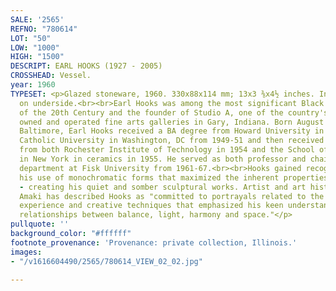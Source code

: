 ```yaml
---
SALE: '2565'
REFNO: "780614"
LOT: "50"
LOW: "1000"
HIGH: "1500"
DESCRIPT: EARL HOOKS (1927 - 2005)
CROSSHEAD: Vessel.
year: 1960
TYPESET: <p>Glazed stoneware, 1960. 330x88x114 mm; 13x3 ⅜x4½ inches. Incised signature
  on underside.<br><br>Earl Hooks was among the most significant Black ceramic artists
  of the 20th Century and the founder of Studio A, one of the country's first Black
  owned and operated fine arts galleries in Gary, Indiana. Born August 2, 1927 in
  Baltimore, Earl Hooks received a BA degree from Howard University in 1949, attended
  Catholic University in Washington, DC from 1949-51 and then received graduate certificates
  from both Rochester Institute of Technology in 1954 and the School of American Craftsman
  in New York in ceramics in 1955. He served as both professor and chair of the art
  department at Fisk University from 1961-67.<br><br>Hooks gained recognition for
  his use of monochromatic forms that maximized the inherent properties of his materials
  - creating his quiet and somber sculptural works. Artist and art historian Amalia
  Amaki has described Hooks as "committed to portrayals related to the African American
  experience and creative techniques that emphasized his keen understanding of the
  relationships between balance, light, harmony and space."</p>
pullquote: ''
background_color: "#ffffff"
footnote_provenance: 'Provenance: private collection, Illinois.'
images:
- "/v1616604490/2565/780614_VIEW_02_02.jpg"

---
```

